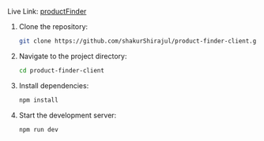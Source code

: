 Live Link: [productFinder](https://productfinders.netlify.app)

1. Clone the repository:
   ```bash
   git clone https://github.com/shakurShirajul/product-finder-client.git
2. Navigate to the project directory:
   ```bash
   cd product-finder-client
3. Install dependencies:
   ```bash
   npm install
4. Start the development server:
   ```bash
   npm run dev